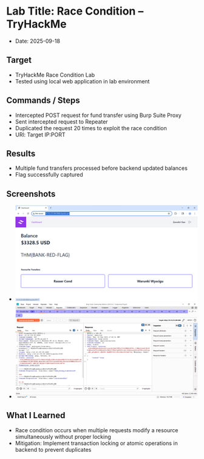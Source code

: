 ﻿# Lab Title: Race Condition – TryHackMe
- Date: 2025-09-18

## Target
- TryHackMe Race Condition Lab
- Tested using local web application in lab environment

## Commands / Steps 
- Intercepted POST request for fund transfer using Burp Suite Proxy
- Sent intercepted request to Repeater
- Duplicated the request 20 times to exploit the race condition
- URl: Target IP:PORT
## Results
- Multiple fund transfers processed before backend updated balances
- Flag successfully captured

## Screenshots
- ![Task 1# output](../Screenshots/2025-09-18-Bank-Web-App.png)
- ![Task #2 output](../Screenshots/2025-09-18-Burpsuite.png)


## What I Learned
- Race condition occurs when multiple requests modify a resource simultaneously without proper locking
- Mitigation: Implement transaction locking or atomic operations in backend to prevent duplicates

